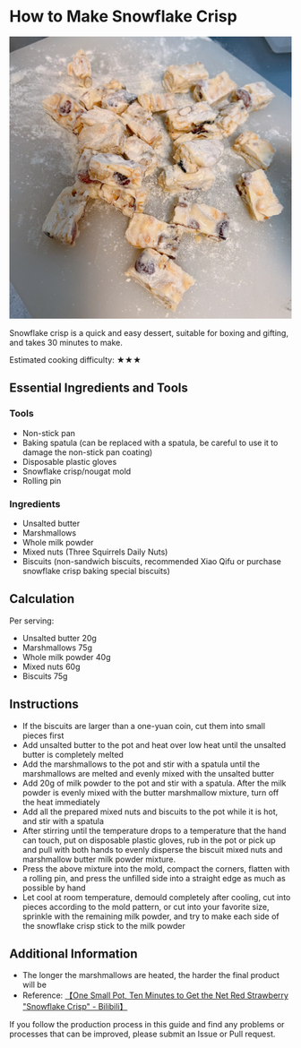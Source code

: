 # How to Make Snowflake Crisp

![Snowflake Crisp](雪花酥成品.jpg)

Snowflake crisp is a quick and easy dessert, suitable for boxing and gifting, and takes 30 minutes to make.

Estimated cooking difficulty: ★★★

## Essential Ingredients and Tools

### Tools

- Non-stick pan
- Baking spatula (can be replaced with a spatula, be careful to use it to damage the non-stick pan coating)
- Disposable plastic gloves
- Snowflake crisp/nougat mold
- Rolling pin

### Ingredients

- Unsalted butter
- Marshmallows
- Whole milk powder
- Mixed nuts (Three Squirrels Daily Nuts)
- Biscuits (non-sandwich biscuits, recommended Xiao Qifu or purchase snowflake crisp baking special biscuits)

## Calculation

Per serving:

- Unsalted butter 20g
- Marshmallows 75g
- Whole milk powder 40g
- Mixed nuts 60g
- Biscuits 75g

## Instructions

- If the biscuits are larger than a one-yuan coin, cut them into small pieces first
- Add unsalted butter to the pot and heat over low heat until the unsalted butter is completely melted
- Add the marshmallows to the pot and stir with a spatula until the marshmallows are melted and evenly mixed with the unsalted butter
- Add 20g of milk powder to the pot and stir with a spatula. After the milk powder is evenly mixed with the butter marshmallow mixture, turn off the heat immediately
- Add all the prepared mixed nuts and biscuits to the pot while it is hot, and stir with a spatula
- After stirring until the temperature drops to a temperature that the hand can touch, put on disposable plastic gloves, rub in the pot or pick up and pull with both hands to evenly disperse the biscuit mixed nuts and marshmallow butter milk powder mixture.
- Press the above mixture into the mold, compact the corners, flatten with a rolling pin, and press the unfilled side into a straight edge as much as possible by hand
- Let cool at room temperature, demould completely after cooling, cut into pieces according to the mold pattern, or cut into your favorite size, sprinkle with the remaining milk powder, and try to make each side of the snowflake crisp stick to the milk powder

## Additional Information

- The longer the marshmallows are heated, the harder the final product will be
- Reference: [【One Small Pot, Ten Minutes to Get the Net Red Strawberry "Snowflake Crisp" - Bilibili】](https://b23.tv/P547ILO)

If you follow the production process in this guide and find any problems or processes that can be improved, please submit an Issue or Pull request.
